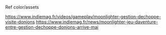 Ref color/assets

https://www.indiemag.fr/videos/gameplay/moonlighter-gestion-dechoppe-visite-donjons
https://www.indiemag.fr/news/moonlighter-jeu-daventure-entre-gestion-dechoppe-donjons-arrive-mai
